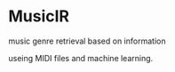 MusicIR
=======

music genre retrieval based on information 

useing MIDI files and  machine learning.
